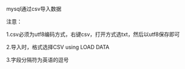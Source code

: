 mysql通过csv导入数据

注意：

1.csv必须为utf8编码方式，右键csv，打开方式选txt，然后以utf8保存即可

2.导入时，格式选择CSV using LOAD DATA

3.字段分隔符为英语的逗号
